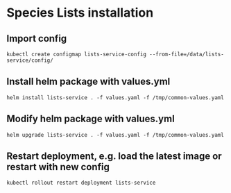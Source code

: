 # Species Lists installation

## Import config

```shell
kubectl create configmap lists-service-config --from-file=/data/lists-service/config/
```

## Install helm package with values.yml

```shell
helm install lists-service . -f values.yaml -f /tmp/common-values.yaml
```

## Modify helm package with values.yml

```shell
helm upgrade lists-service . -f values.yaml -f /tmp/common-values.yaml
```

## Restart deployment, e.g. load the latest image or restart with new config
```shell
kubectl rollout restart deployment lists-service
```
